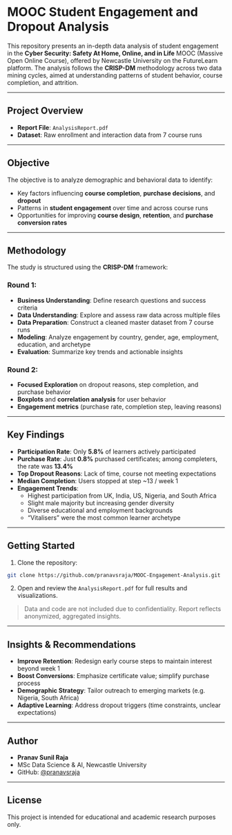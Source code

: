 # MOOC Student Engagement and Dropout Analysis

This repository presents an in-depth data analysis of student engagement in the **Cyber Security: Safety At Home, Online, and in Life** MOOC (Massive Open Online Course), offered by Newcastle University on the FutureLearn platform. The analysis follows the **CRISP-DM** methodology across two data mining cycles, aimed at understanding patterns of student behavior, course completion, and attrition.

---

## Project Overview

- **Report File**: `AnalysisReport.pdf`  
- **Dataset**: Raw enrollment and interaction data from 7 course runs  

---

## Objective

The objective is to analyze demographic and behavioral data to identify:

- Key factors influencing **course completion**, **purchase decisions**, and **dropout**
- Patterns in **student engagement** over time and across course runs
- Opportunities for improving **course design**, **retention**, and **purchase conversion rates**

---

## Methodology

The study is structured using the **CRISP-DM** framework:

### Round 1:
- **Business Understanding**: Define research questions and success criteria
- **Data Understanding**: Explore and assess raw data across multiple files
- **Data Preparation**: Construct a cleaned master dataset from 7 course runs
- **Modeling**: Analyze engagement by country, gender, age, employment, education, and archetype
- **Evaluation**: Summarize key trends and actionable insights

### Round 2:
- **Focused Exploration** on dropout reasons, step completion, and purchase behavior
- **Boxplots** and **correlation analysis** for user behavior
- **Engagement metrics** (purchase rate, completion step, leaving reasons)

---

## Key Findings

- **Participation Rate**: Only **5.8%** of learners actively participated
- **Purchase Rate**: Just **0.8%** purchased certificates; among completers, the rate was **13.4%**
- **Top Dropout Reasons**: Lack of time, course not meeting expectations
- **Median Completion**: Users stopped at step ~13 / week 1
- **Engagement Trends**:
  - Highest participation from UK, India, US, Nigeria, and South Africa
  - Slight male majority but increasing gender diversity
  - Diverse educational and employment backgrounds
  - “Vitalisers” were the most common learner archetype

---

## Getting Started

1. Clone the repository:
```bash
git clone https://github.com/pranavsraja/MOOC-Engagement-Analysis.git
```
2. Open and review the `AnalysisReport.pdf` for full results and visualizations.

> Data and code are not included due to confidentiality. Report reflects anonymized, aggregated insights.

---

## Insights & Recommendations

- **Improve Retention**: Redesign early course steps to maintain interest beyond week 1
- **Boost Conversions**: Emphasize certificate value; simplify purchase process
- **Demographic Strategy**: Tailor outreach to emerging markets (e.g. Nigeria, South Africa)
- **Adaptive Learning**: Address dropout triggers (time constraints, unclear expectations)

---

## Author

- **Pranav Sunil Raja**  
- MSc Data Science & AI, Newcastle University  
- GitHub: [@pranavsraja](https://github.com/pranavsraja)

---

## License

This project is intended for educational and academic research purposes only.
